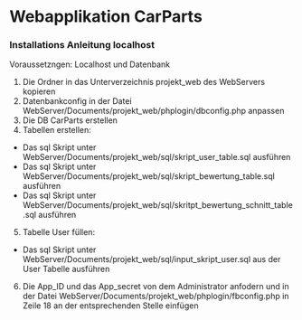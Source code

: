 # Webapplikation CarParts

### Installations Anleitung localhost
Voraussetzngen: Localhost und Datenbank

1. Die Ordner in das Unterverzeichnis projekt_web des WebServers kopieren
2. Datenbankconfig in der Datei WebServer/Documents/projekt_web/phplogin/dbconfig.php anpassen
3. Die DB CarParts erstellen
4. Tabellen erstellen:
  - Das sql Skript unter WebServer/Documents/projekt_web/sql/skript_user_table.sql ausführen
  - Das sql Skript unter WebServer/Documents/projekt_web/sql/skript_bewertung_table.sql ausführen
  - Das sql Skript unter WebServer/Documents/projekt_web/sql/skritpt_bewertung_schnitt_table.sql ausführen
5. Tabelle User füllen:
  - Das sql Skript unter WebServer/Documents/projekt_web/sql/input_skript_user.sql aus der User Tabelle ausführen
6. Die App_ID und das App_secret von dem Administrator anfodern und in der Datei WebServer/Documents/projekt_web/phplogin/fbconfig.php in Zeile 18 an der entsprechenden Stelle einfügen
